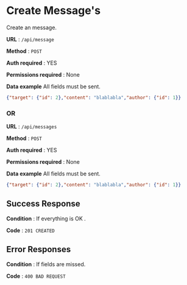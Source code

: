 # Create Message's

Create an message.

**URL** : `/api/message`

**Method** : `POST`

**Auth required** : YES

**Permissions required** : None

**Data example** All fields must be sent.

```json
{"target": {"id": 2},"content": "blablabla","author": {"id": 1}}
```

### OR 


**URL** : `/api/messages`

**Method** : `POST`

**Auth required** : YES

**Permissions required** : None

**Data example** All fields must be sent.

```json
{"target": {"id": 2},"content": "blablabla","author": {"id": 1}}
```
## Success Response

**Condition** : If everything is OK  .

**Code** : `201 CREATED`


## Error Responses

**Condition** : If fields are missed.

**Code** : `400 BAD REQUEST`


